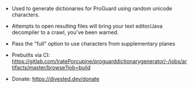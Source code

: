 * Used to generate dictionaries for ProGuard using random unicode characters.

* Attempts to open resulting files will bring your text editor/Java decompiler to a crawl, you've been warned.

* Pass the "full" option to use characters from supplementary planes

* Prebuilts via CI: https://gitlab.com/IratePorcupine/proguarddictionarygenerator/-/jobs/artifacts/master/browse?job=build

* Donate: https://divested.dev/donate
